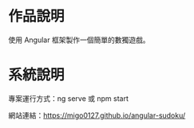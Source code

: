 # 作品說明

使用 Angular 框架製作一個簡單的數獨遊戲。

# 系統說明

專案運行方式：ng serve 或 npm start

網站連結：https://migo0127.github.io/angular-sudoku/
